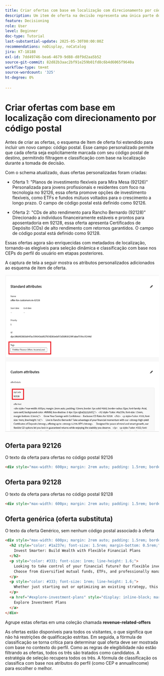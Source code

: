 ```yaml
---
title: Criar ofertas com base em localização com direcionamento por código postal
description: Um item de oferta na decisão representa uma única parte do conteúdo personalizado, como uma mensagem, imagem, promoção ou recomendação, que pode ser entregue a um usuário com base em regras e condições definidas.
feature: Decisioning
role: User
level: Beginner
doc-type: Tutorial
last-substantial-update: 2025-05-30T00:00:00Z
recommendations: noDisplay, noCatalog
jira: KT-18188
exl-id: 7dd49746-bea6-4679-9d88-d8f9d2aa5b52
source-git-commit: 82d82b3aac2bf91e259b01fd8c6b4d6065f9640a
workflow-type: tm+mt
source-wordcount: '325'
ht-degree: 0%

---
```


# Criar ofertas com base em localização com direcionamento por código postal

Antes de criar as ofertas, o esquema de Item de oferta foi estendido para incluir um novo campo: código postal. Esse campo personalizado permite que cada oferta seja explicitamente marcada com seu código postal de destino, permitindo filtragem e classificação com base na localização durante a tomada de decisão.

Com o schema atualizado, duas ofertas personalizadas foram criadas:

* Oferta 1: &quot;Planos de investimento flexíveis para Mira Mesa (92126)&quot;
Personalizada para jovens profissionais e residentes com foco na tecnologia no 92126, essa oferta promove opções de investimento flexíveis, como ETFs e fundos mútuos voltados para o crescimento a longo prazo. O campo de código postal está definido como 92126.

* Oferta 2: &quot;CDs de alto rendimento para Rancho Bernardo (92128)&quot;
Direcionado a indivíduos financeiramente estáveis e prontos para aposentadoria em 92128, essa oferta apresenta Certificados de Depósito (CDs) de alto rendimento com retornos garantidos. O campo de código postal está definido como 92128.

Essas ofertas agora são enriquecidas com metadados de localização, tornando-as elegíveis para seleção dinâmica e classificação com base nos CEPs do perfil do usuário em etapas posteriores.

A captura de tela a seguir mostra os atributos personalizados adicionados ao esquema de item de oferta.

![metadados-ofertas](assets/offers-meta-data.png)


## Oferta para 92126

O texto da oferta para ofertas no código postal 92126

```html
<div style="max-width: 600px; margin: 2rem auto; padding: 1.5rem; border: 1px solid #ddd; border-radius: 12px; font-family: Arial, sans-serif; background-color: #f9f9f9; box-shadow: 0 4px 12px rgba(0,0,0,0.05);">   <h2 style="color: #1a237e; font-size: 1.5rem; margin-bottom: 0.5rem;">     Boost Your Financial Game with Smart Investment Options   </h2>   <p style="color: #333; font-size: 1rem; line-height: 1.6;">     In Mira Mesa (92126), ambition meets opportunity. Whether you're building wealth or just getting started, our     <strong>diversified investment plans</strong> — including <strong>tech-focused ETFs</strong> and     <strong>flexible mutual funds</strong> — are designed to grow with your goals.   </p>   <p style="color: #333; font-size: 1rem; line-height: 1.6;">     Enjoy expert guidance, low fees, and strategies built for busy professionals who want more from their money — without the hassle.   </p>   <a href="#start-investing" style="display: inline-block; margin-top: 1rem; background-color: #1a73e8; color: white; padding: 0.75rem 1.25rem; border-radius: 8px; text-decoration: none; font-weight: bold;">     Start Investing Smarter   </a> </div>
```


## Oferta para 92128

O texto da oferta para ofertas no código postal 92128

```html
<div style="max-width: 600px; margin: 2rem auto; padding: 1.5rem; border: 1px solid #ddd; border-radius: 12px; font-family: Arial, sans-serif; background-color: #fdfdfd; box-shadow: 0 4px 12px rgba(0,0,0,0.05);">   <h2 style="color: #1a237e; font-size: 1.5rem; margin-bottom: 0.5rem;">     Grow Your Savings with Confidence – Exclusive CD Rates for 92128   </h2>   <p style="color: #333; font-size: 1rem; line-height: 1.6;">     Live in Rancho Bernardo? Take advantage of your financial momentum with our <strong>high-yield Certificates of Deposit</strong>, offering up to <strong>5.25% APY</strong>.     Designed for peace of mind and smart growth, our flexible CD options let you lock in guaranteed returns while enjoying the stability you deserve.   </p>   <p style="color: #333; font-size: 1rem; line-height: 1.6;">     Whether you're planning retirement or simply securing your future, this offer is tailored for residents like you.   </p>   <a href="#explore-cd-options" style="display: inline-block; margin-top: 1rem; background-color: #1a73e8; color: white; padding: 0.75rem 1.25rem; border-radius: 8px; text-decoration: none; font-weight: bold;">     Explore CD Options   </a> </div>
```

## Oferta genérica (oferta substituta)

O texto da oferta Genérico, sem nenhum código postal associado à oferta

```html
<div style="max-width: 600px; margin: 2rem auto; padding: 1.5rem; border: 1px solid #ddd; border-radius: 12px; font-family: Arial, sans-serif; background-color: #ffffff; box-shadow: 0 4px 12px rgba(0,0,0,0.05);">
  <h2 style="color: #1a237e; font-size: 1.5rem; margin-bottom: 0.5rem;">
    Invest Smarter: Build Wealth with Flexible Financial Plans
  </h2>
  <p style="color: #333; font-size: 1rem; line-height: 1.6;">
    Looking to take control of your financial future? Our flexible investment solutions are designed to meet a wide range of goals — from growing savings to planning for retirement.
    Choose from diversified mutual funds, ETFs, and professionally managed portfolios, all with expert guidance and minimal hassle.
  </p>
  <p style="color: #333; font-size: 1rem; line-height: 1.6;">
    Whether just starting out or optimizing an existing strategy, this offer provides the tools to invest with confidence — no matter where you live.
  </p>
  <a href="#explore-investment-plans" style="display: inline-block; margin-top: 1rem; background-color: #1a73e8; color: white; padding: 0.75rem 1.25rem; border-radius: 8px; text-decoration: none; font-weight: bold;">
    Explore Investment Plans
  </a>
</div>
```

Agrupe estas ofertas em uma coleção chamada **revenue-related-offers**

As ofertas estão disponíveis para todos os visitantes, o que significa que não há restrições de qualificação estritas. Em seguida, a fórmula de classificação se torna crítica para determinar qual oferta deve ser mostrada com base no contexto do perfil.
Como as regras de elegibilidade não estão filtrando as ofertas, todos os três são tratados como candidatos.
A estratégia de seleção recupera todos os três.
A fórmula de classificação os classifica com base nos atributos do perfil (como CEP e annualIncome) para escolher o melhor.
